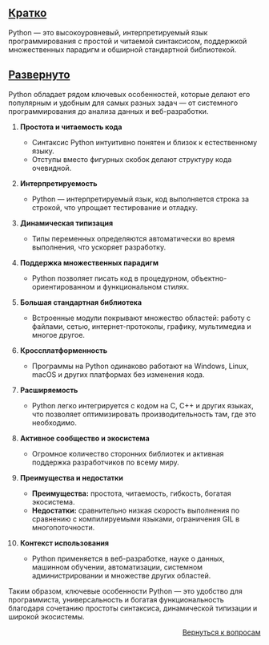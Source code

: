 ## <u>Кратко</u>

Python — это высокоуровневый, интерпретируемый язык программирования с простой и читаемой синтаксисом, поддержкой
множественных парадигм и обширной стандартной библиотекой.

## <u>Развернуто</u>

Python обладает рядом ключевых особенностей, которые делают его популярным и удобным для самых разных задач — от
системного программирования до анализа данных и веб-разработки.

1. **Простота и читаемость кода**
    - Синтаксис Python интуитивно понятен и близок к естественному языку.
    - Отступы вместо фигурных скобок делают структуру кода очевидной.

2. **Интерпретируемость**
    - Python — интерпретируемый язык, код выполняется строка за строкой, что упрощает тестирование и отладку.

3. **Динамическая типизация**
    - Типы переменных определяются автоматически во время выполнения, что ускоряет разработку.

4. **Поддержка множественных парадигм**
    - Python позволяет писать код в процедурном, объектно-ориентированном и функциональном стилях.

5. **Большая стандартная библиотека**
    - Встроенные модули покрывают множество областей: работу с файлами, сетью, интернет-протоколы, графику, мультимедиа
      и многое другое.

6. **Кроссплатформенность**
    - Программы на Python одинаково работают на Windows, Linux, macOS и других платформах без изменения кода.

7. **Расширяемость**
    - Python легко интегрируется с кодом на C, C++ и других языках, что позволяет оптимизировать производительность там,
      где это необходимо.

8. **Активное сообщество и экосистема**
    - Огромное количество сторонних библиотек и активная поддержка разработчиков по всему миру.

9. **Преимущества и недостатки**
    - **Преимущества:** простота, читаемость, гибкость, богатая экосистема.
    - **Недостатки:** сравнительно низкая скорость выполнения по сравнению с компилируемыми языками, ограничения GIL в
      многопоточности.

10. **Контекст использования**
    - Python применяется в веб-разработке, науке о данных, машинном обучении, автоматизации, системном администрировании
      и множестве других областей.

Таким образом, ключевые особенности Python — это удобство для программиста, универсальность и богатая функциональность
благодаря сочетанию простоты синтаксиса, динамической типизации и широкой экосистемы.

<div align="right">

[Вернуться к вопросам](../Вопросы.md)

</div>
